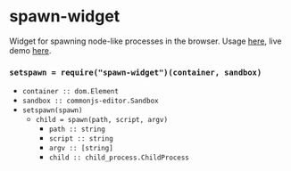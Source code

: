 # spawn-widget

Widget for spawning node-like processes in the browser.
Usage [here](/demo), live demo [here](https://cdn.rawgit.com/lachrist/spawn-widget/58580c02/demo/index.html).

### `setspawn = require("spawn-widget")(container, sandbox)`

* `container :: dom.Element`
* `sandbox :: commonjs-editor.Sandbox`
* `setspawn(spawn)`
  * `child = spawn(path, script, argv)`
    * `path :: string`
    * `script :: string`
    * `argv :: [string]`
    * `child :: child_process.ChildProcess`
